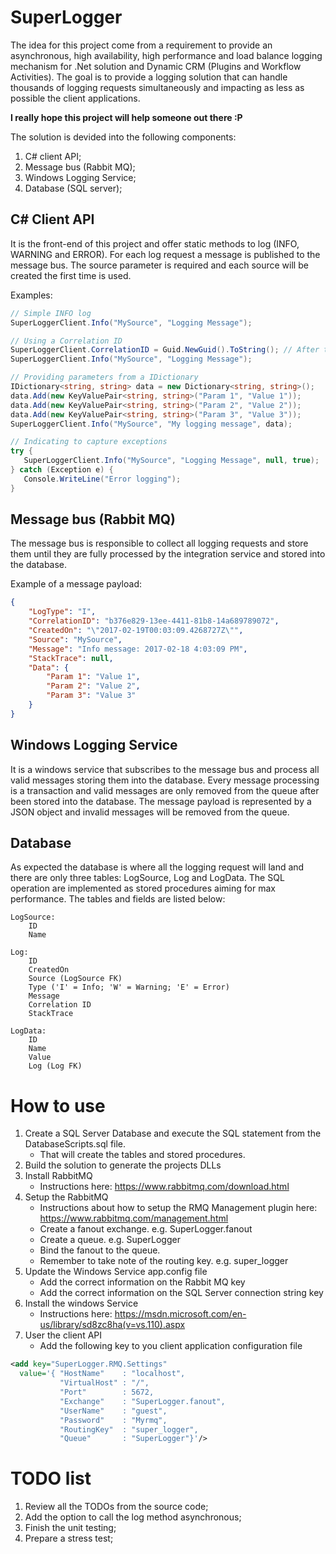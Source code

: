 # SuperLogger
The idea for this project come from a requirement to provide an asynchronous, high availability, high performance and load balance logging mechanism for .Net solution and Dynamic CRM (Plugins and Workflow Activities). The goal is to provide a logging solution that can handle thousands of logging requests simultaneously and impacting as less as possible the client applications.

**I really hope this project will help someone out there :P**

The solution is devided into the following components:

1. C# client API;
2. Message bus (Rabbit MQ);
3. Windows Logging Service;
4. Database (SQL server);

## C# Client API
It is the front-end of this project and offer static methods to log (INFO, WARNING and ERROR).
For each log request a message is published to the message bus.
The source parameter is required and each source will be created the first time is used.

Examples:
```cs
// Simple INFO log
SuperLoggerClient.Info("MySource", "Logging Message");

// Using a Correlation ID
SuperLoggerClient.CorrelationID = Guid.NewGuid().ToString(); // After this point all log requests will have the same Correlation ID
SuperLoggerClient.Info("MySource", "Logging Message");

// Providing parameters from a IDictionary
IDictionary<string, string> data = new Dictionary<string, string>();
data.Add(new KeyValuePair<string, string>("Param 1", "Value 1"));
data.Add(new KeyValuePair<string, string>("Param 2", "Value 2"));
data.Add(new KeyValuePair<string, string>("Param 3", "Value 3"));
SuperLoggerClient.Info("MySource", "My logging message", data);

// Indicating to capture exceptions
try {
   SuperLoggerClient.Info("MySource", "Logging Message", null, true);
} catch (Exception e) {
   Console.WriteLine("Error logging");
}

```

## Message bus (Rabbit MQ)
The message bus is responsible to collect all logging requests and store them until they are fully processed by the integration service and stored into the database.

Example of a message payload:

```json
{
	"LogType": "I",
	"CorrelationID": "b376e829-13ee-4411-81b8-14a689789072",
	"CreatedOn": "\"2017-02-19T00:03:09.4268727Z\"",
	"Source": "MySource",
	"Message": "Info message: 2017-02-18 4:03:09 PM",
	"StackTrace": null,
	"Data": {
		"Param 1": "Value 1",
		"Param 2": "Value 2",
		"Param 3": "Value 3"
	}
}
```

## Windows Logging Service
It is a windows service that subscribes to the message bus and process all valid messages storing them into the database.
Every message processing is a transaction and valid messages are only removed from the queue after been stored into the database.
The message payload is represented by a JSON object and invalid messages will be removed from the queue.

## Database
As expected the database is where all the logging request will land and there are only three tables: LogSource, Log and LogData.
The SQL operation are implemented as stored procedures aiming for max performance.
The tables and fields are listed below:
```
LogSource: 
    ID
    Name

Log: 
    ID
    CreatedOn
    Source (LogSource FK)
    Type ('I' = Info; 'W' = Warning; 'E' = Error)
    Message
    Correlation ID
    StackTrace

LogData: 
    ID
    Name
    Value
    Log (Log FK)
```

# How to use

1. Create a SQL Server Database and execute the SQL statement from the DatabaseScripts.sql file.
   - That will create the tables and stored procedures.
2. Build the solution to generate the projects DLLs
3. Install RabbitMQ
   - Instructions here: https://www.rabbitmq.com/download.html
4. Setup the RabbitMQ 
   - Instructions about how to setup the RMQ Management plugin here: https://www.rabbitmq.com/management.html
   - Create a fanout exchange. e.g. SuperLogger.fanout
   - Create a queue. e.g. SuperLogger
   - Bind the fanout to the queue. 
   - Remember to take note of the routing key. e.g. super_logger
5. Update the Windows Service app.config file
   - Add the correct information on the Rabbit MQ key
   - Add the correct information on the SQL Server connection string key
6. Install the windows Service
   - Instructions here: https://msdn.microsoft.com/en-us/library/sd8zc8ha(v=vs.110).aspx
7. User the client API
   - Add the following key to you client application configuration file
```xml
<add key="SuperLogger.RMQ.Settings"
  value='{ "HostName"    : "localhost",
           "VirtualHost" : "/",
           "Port"        : 5672,
           "Exchange"    : "SuperLogger.fanout",
           "UserName"    : "guest",
           "Password"    : "Myrmq",
           "RoutingKey"  : "super_logger",
           "Queue"       : "SuperLogger"}'/>
```
# TODO list

1. Review all the TODOs from the source code;
2. Add the option to call the log method asynchronous;
3. Finish the unit testing;
4. Prepare a stress test;
